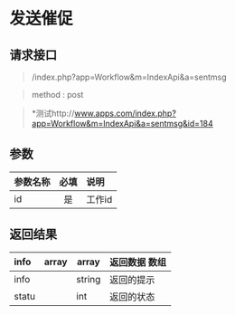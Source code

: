 # 发送催促
## 请求接口 

> /index.php?app=Workflow&m=IndexApi&a=sentmsg

>  method : post

> *测试http://www.apps.com/index.php?app=Workflow&m=IndexApi&a=sentmsg&id=184
## 参数

| 参数名称      |    必填 | 说明  |
| :-------- | :--------:| :-- |
|id| 是| 工作id  |


## 返回结果

|info|array | array | 返回数据 数组|
|:----|----|----|-----|
|info| |string|返回的提示|
|statu||int|返回的状态|








